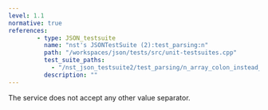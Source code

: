 ```yaml
---
level: 1.1
normative: true
references:
        - type: JSON_testsuite
          name: "nst's JSONTestSuite (2):test_parsing:n"
          path: "/workspaces/json/tests/src/unit-testsuites.cpp"
          test_suite_paths:
            - "/nst_json_testsuite2/test_parsing/n_array_colon_instead_of_comma.json"
          description: ""
---
```


The service does not accept any other value separator.